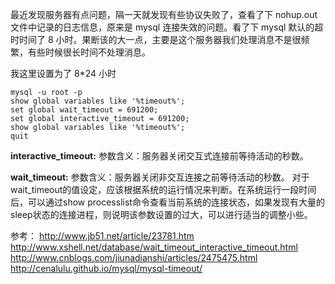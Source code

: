 最近发现服务器有点问题，隔一天就发现有些协议失败了，查看了下 nohup.out 文件中记录的日志信息，原来是 mysql 连接失效的问题。看了下 mysql 默认的超时时间了 8 小时。果断该的大一点，主要是这个服务器我们处理消息不是很频繁，有些时候很长时间不处理消息。

我这里设置为了 8*24 小时
```shell
mysql -u root -p
show global variables like '%timeout%';
set global wait_timeout = 691200; 
set global interactive_timeout = 691200;
show global variables like '%timeout%';
quit
```

**interactive_timeout:**
参数含义：服务器关闭交互式连接前等待活动的秒数。

**wait_timeout:**
参数含义：服务器关闭非交互连接之前等待活动的秒数。
对于wait_timeout的值设定，应该根据系统的运行情况来判断。在系统运行一段时间后，可以通过show processlist命令查看当前系统的连接状态，如果发现有大量的sleep状态的连接进程，则说明该参数设置的过大，可以进行适当的调整小些。

参考：
http://www.jb51.net/article/23781.htm
http://www.xshell.net/database/wait_timeout_interactive_timeout.html
http://www.cnblogs.com/jiunadianshi/articles/2475475.html
http://cenalulu.github.io/mysql/mysql-timeout/



